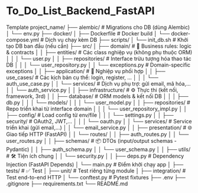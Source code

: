 # To_Do_List_Backend_FastAPI

Template
project_name/
├── alembic/                     # Migrations cho DB (dùng Alembic)
│   └── env.py
├── docker/
│   ├── Dockerfile               # Docker build
│   └── docker-compose.yml      # Dịch vụ chạy kèm DB
├── scripts/
│   └── init_db.sh              # Khởi tạo DB ban đầu (nếu cần)
├── src/
│   ├── domain/                 # 🧠 Business rules: logic & contracts
│   │   ├── entities/           # Các class nghiệp vụ (không phụ thuộc ORM)
│   │   │   └── user.py
│   │   ├── repositories/       # Interface trừu tượng hóa thao tác DB
│   │   │   └── user_repository.py
│   │   └── exceptions.py       # Domain-specific exceptions
│
│   ├── application/            # 💼 Nghiệp vụ phối hợp
│   │   ├── use_cases/          # Các kịch bản cụ thể: login, register, ...
│   │   │   └── auth_use_case.py
│   │   └── services/           # Dịch vụ phụ trợ: gửi email, mã hóa,...
│   │       └── auth_service.py
│
│   ├── infrastructure/         # ⚙️ Thực thi (kết nối, framework, 3rd)
│   │   ├── database/           # ORM models & kết nối DB
│   │   │   ├── db.py
│   │   │   └── models/
│   │   │       └── user_model.py
│   │   ├── repositories/       # Repo triển khai từ interface domain
│   │   │   └── user_repository_impl.py
│   │   ├── config/             # Load config từ env/file
│   │   │   └── settings.py
│   │   ├── security/           # OAuth2, JWT,...
│   │   │   └── oauth.py
│   │   └── services/           # Service triển khai (gửi email,...)
│   │       └── email_service.py
│
│   ├── presentation/           # 🌐 Giao tiếp HTTP (FastAPI)
│   │   └── routes/
│   │       ├── auth_routes.py
│   │       └── user_routes.py
│
│   ├── schemas/                # 📦 DTOs (input/output schemas - Pydantic)
│   │   ├── auth_schema.py
│   │   └── user_schema.py
│
│   ├── utils/                  # 🛠 Tiện ích chung
│   │   └── security.py
│
│   ├── deps.py                 # Dependency Injection (FastAPI Depends)
│   └── main.py                 # Điểm khởi chạy app
│
├── tests/                      # ✅ Test
│   ├── unit/                   # Test riêng từng module
│   ├── integration/            # Test end-to-end HTTP
│   └── conftest.py             # Pytest fixtures
├── .env
├── .gitignore
├── requirements.txt
└── README.md